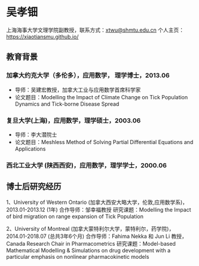 # 吴孝钿

上海海事大学文理学院副教授，联系方式：xtwu@shmtu.edu.cn
个人主页：https://xiaotiansmu.github.io/

 
## 教育背景
   ### 加拿大约克大学（多伦多），应用数学， 理学博士，2013.06
   - 导师：吴建宏教授，加拿大工业与应用数学首席科学家
   - 论文题目：Modelling the Impact of Climate Change on Tick Population Dynamics and Tick-borne Disease Spread
   
   ### 复旦大学(上海)，应用数学，理学硕士，2003.06
   - 导师：李大潜院士
   - 论文题目：Meshless Method of Solving Partial Differential Equations and Applications
  
  ### 西北工业大学 (陕西西安)，应用数学，理学学士，2000.06
  
## 博士后研究经历
1、University of Western Ontario (加拿大西安大略大学，伦敦,应用数学系)，2013.01-2013.12 (1年)
    合作导师：邹幸福教授
    研究课题：Modelling the Impact of bird migration on range expansion of Tick Population
    
2、University of Montreal  (加拿大蒙特利尔大学，蒙特利尔，药学院)，2014.01-2018.07 (总共3年6个月)
    合作导师：Fahima Nekka 和 Jun Li 教授， Canada Research Chair in Pharmacometrics
    研究课题：Model-based Mathematical Modelling \& Simulations on drug development with a particular emphasis on nonlinear pharmacokinetic models




